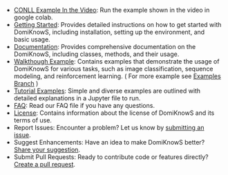 - [CONLL Example In the Video](https://colab.research.google.com/drive/1FvdePHv3h3NDSTkBw1VKwAmaZFWuGgTi): Run the example shown in the video in google colab.
- [Getting Started](https://github.com/HLR/DomiKnowS/blob/Doc/User%20API/GettingStarted.md): Provides detailed instructions on how to get started with DomiKnowS, including installation, setting up the environment, and basic usage.
- [Documentation](https://github.com/HLR/DomiKnowS/tree/Doc/User%20API): Provides comprehensive documentation on the DomiKnowS, including classes, methods, and their usage.
- [Walkthough Example](https://github.com/HLR/DomiKnowS/blob/Doc/User%20API/ExampleTask.md): Contains examples that demonstrate the usage of DomiKnowS for various tasks, such as image classification, sequence modeling, and reinforcement learning. ( For more example see [Examples Branch](https://github.com/HLR/DomiKnowS/tree/Tasks) )
- [Tutorial Examples](https://github.com/HLR/DomiKnowS/tree/Doc/Run%20With%20Jupyter): Simple and diverse examples are outlined with detailed explanations in a Jupyter file to run.
- [FAQ](https://github.com/HLR/DomiKnowS/blob/Doc/FAQ.md): Read our FAQ file if you have any questions.
- [License](https://github.com/HLR/DomiKnowS/blob/Doc/Licence.md): Contains information about the license of DomiKnowS and its terms of use.
- Report Issues: Encounter a problem? Let us know by [submitting an issue](https://github.com/HLR/DomiKnowS/blob/Doc/IssueReport.md).
- Suggest Enhancements: Have an idea to make DomiKnowS better? [Share your suggestion](https://github.com/HLR/DomiKnowS/blob/Doc/Suggestions.md).
- Submit Pull Requests: Ready to contribute code or features directly? [Create a pull request](https://github.com/HLR/DomiKnowS/blob/Doc/PullRequest.md).
